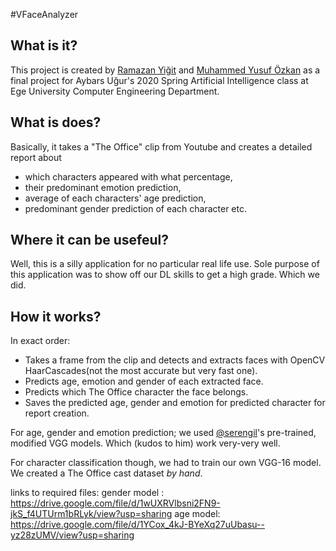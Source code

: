 #VFaceAnalyzer

## What is it? 
This project is created by [Ramazan Yiğit](https://github.com/ramazanyigit) and [Muhammed Yusuf Özkan](https://github.com/myozkan97) as a final project for Aybars Uğur's 2020 Spring Artificial Intelligence class at Ege University Computer Engineering Department.

## What is does? 
Basically, it takes a "The Office" clip from Youtube and creates a detailed report about 
* which characters appeared with what percentage,
* their predominant emotion prediction, 
* average of each characters' age prediction,
* predominant gender prediction of each character etc.

## Where it can be usefeul?
Well, this is a silly application for no particular real life use. Sole purpose of this application was to show off our DL skills to get a high grade. Which we did. 

## How it works? 
In exact order:
* Takes a frame from the clip and detects and extracts faces with OpenCV HaarCascades(not the most accurate but very fast one).
* Predicts age, emotion and gender of each extracted face. 
* Predicts which The Office character the face belongs.
* Saves the predicted age, gender and emotion for predicted character for report creation.

For age, gender and emotion prediction; we used [@serengil](https://github.com/serengil)'s pre-trained, modified VGG models. Which (kudos to him) work very-very well.

For character classification though, we had to train our own VGG-16 model. We created a The Office cast dataset *by hand*.    


links to required files:
gender model : https://drive.google.com/file/d/1wUXRVlbsni2FN9-jkS_f4UTUrm1bRLyk/view?usp=sharing
age model: https://drive.google.com/file/d/1YCox_4kJ-BYeXq27uUbasu--yz28zUMV/view?usp=sharing
